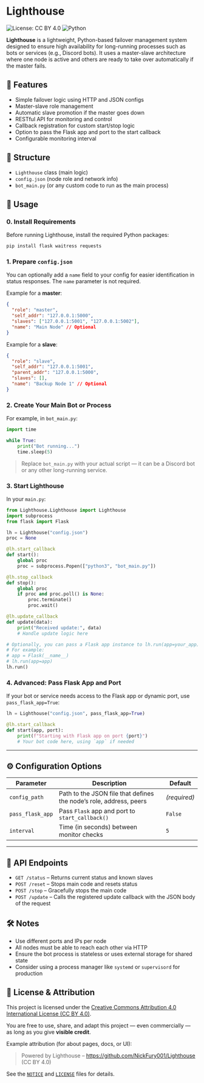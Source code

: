 # Lighthouse

![License: CC BY 4.0](https://img.shields.io/badge/License-CC%20BY%204.0-lightgrey.svg)
![Python](https://img.shields.io/badge/python-3.7%2B-blue)

**Lighthouse** is a lightweight, Python-based failover management system designed to ensure high availability for long-running processes such as bots or services (e.g., Discord bots). It uses a master-slave architecture where one node is active and others are ready to take over automatically if the master fails.

## 🔧 Features

- Simple failover logic using HTTP and JSON configs
- Master-slave role management
- Automatic slave promotion if the master goes down
- RESTful API for monitoring and control
- Callback registration for custom start/stop logic
- Option to pass the Flask app and port to the start callback
- Configurable monitoring interval

## 📁 Structure

- `Lighthouse` class (main logic)
- `config.json` (node role and network info)
- `bot_main.py` (or any custom code to run as the main process)

## 🚀 Usage

### 0. Install Requirements

Before running Lighthouse, install the required Python packages:

```sh
pip install flask waitress requests
```

### 1. Prepare `config.json`

You can optionally add a `name` field to your config for easier identification in status responses. The `name` parameter is not required.

Example for a **master**:

```json
{
  "role": "master",
  "self_addr": "127.0.0.1:5000",
  "slaves": ["127.0.0.1:5001", "127.0.0.1:5002"],
  "name": "Main Node" // Optional
}
```

Example for a **slave**:

```json
{
  "role": "slave",
  "self_addr": "127.0.0.1:5001",
  "parent_addr": "127.0.0.1:5000",
  "slaves": [],
  "name": "Backup Node 1" // Optional
}
```

### 2. Create Your Main Bot or Process

For example, in `bot_main.py`:

```python
import time

while True:
    print("Bot running...")
    time.sleep(5)
```

> Replace `bot_main.py` with your actual script — it can be a Discord bot or any other long-running service.

### 3. Start Lighthouse

In your `main.py`:

```python
from Lighthouse.Lighthouse import Lighthouse
import subprocess
from flask import Flask

lh = Lighthouse("config.json")
proc = None

@lh.start_callback
def start():
    global proc
    proc = subprocess.Popen(["python3", "bot_main.py"])

@lh.stop_callback
def stop():
    global proc
    if proc and proc.poll() is None:
        proc.terminate()
        proc.wait()

@lh.update_callback
def update(data):
    print("Received update:", data)
    # Handle update logic here

# Optionally, you can pass a Flask app instance to lh.run(app=your_app)
# For example:
# app = Flask(__name__)
# lh.run(app=app)
lh.run()
```

### 4. Advanced: Pass Flask App and Port

If your bot or service needs access to the Flask app or dynamic port, use `pass_flask_app=True`:

```python
lh = Lighthouse("config.json", pass_flask_app=True)

@lh.start_callback
def start(app, port):
    print(f"Starting with Flask app on port {port}")
    # Your bot code here, using `app` if needed
```

---

## ⚙️ Configuration Options

| Parameter         | Description                                                        | Default      |
|------------------|--------------------------------------------------------------------|-------------|
| `config_path`    | Path to the JSON file that defines the node’s role, address, peers | *(required)*|
| `pass_flask_app` | Pass `Flask` app and port to `start_callback()`                    | `False`     |
| `interval`       | Time (in seconds) between monitor checks                           | `5`         |

---

## 📡 API Endpoints

* `GET /status` – Returns current status and known slaves
* `POST /reset` – Stops main code and resets status
* `POST /stop` – Gracefully stops the main code
* `POST /update` – Calls the registered update callback with the JSON body of the request

## 🛠️ Notes

* Use different ports and IPs per node
* All nodes must be able to reach each other via HTTP
* Ensure the bot process is stateless or uses external storage for shared state
* Consider using a process manager like `systemd` or `supervisord` for production

## 🧾 License & Attribution

This project is licensed under the [Creative Commons Attribution 4.0 International License (CC BY 4.0)](https://creativecommons.org/licenses/by/4.0/).

You are free to use, share, and adapt this project — even commercially — as long as you give **visible credit**.

Example attribution (for about pages, docs, or UI):

> Powered by Lighthouse – https://github.com/NickFury001/Lighthouse (CC BY 4.0)

See the [`NOTICE`](./NOTICE) and [`LICENSE`](./LICENSE) files for details.
